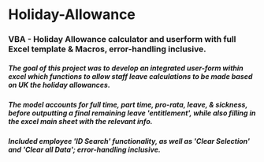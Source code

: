 # Holiday-Allowance
### VBA - Holiday Allowance calculator and userform with full Excel template & Macros, error-handling inclusive. 

##### The goal of this project was to develop an integrated user-form within excel which functions to allow staff leave calculations to be made based on UK the holiday allowances.

##### The model accounts for full time, part time, pro-rata, leave, & sickness, before outputting a final remaining leave 'entitlement', while also filling in the excel main sheet with the relevant info.

##### Included employee 'ID Search' functionality, as well as 'Clear Selection' and 'Clear all Data'; error-handling inclusive.
